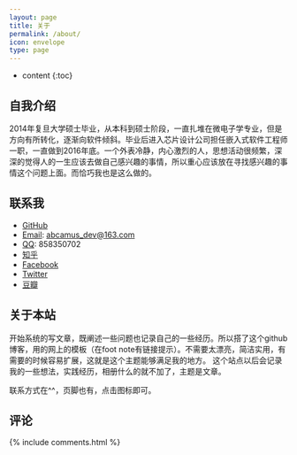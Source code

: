 ```yaml
---
layout: page
title: 关于
permalink: /about/
icon: envelope
type: page
---
```


* content
{:toc}

## 自我介绍

2014年复旦大学硕士毕业，从本科到硕士阶段，一直扎堆在微电子学专业，但是方向有所转化，逐渐向软件倾斜。毕业后进入芯片设计公司担任嵌入式软件工程师一职，一直做到2016年底。一个外表冷静，内心激烈的人，思想活动很频繁，深深的觉得人的一生应该去做自己感兴趣的事情，所以重心应该放在寻找感兴趣的事情这个问题上面。而恰巧我也是这么做的。

## 联系我

* [GitHub]()
* [Email](): abcamus_dev@163.com
* [QQ](): 858350702
* [知乎]()
* [Facebook]()
* [Twitter]()
* [豆瓣]()

## 关于本站

开始系统的写文章，既阐述一些问题也记录自己的一些经历。所以搭了这个github博客，用的网上的模板（在foot note有链接提示）。不需要太漂亮，简洁实用，有需要的时候容易扩展，这就是这个主题能够满足我的地方。
这个站点以后会记录我的一些想法，实践经历，相册什么的就不加了，主题是文章。

联系方式在^^，页脚也有，点击图标即可。

## 评论

{% include comments.html %}
